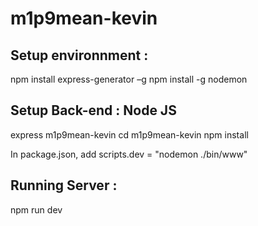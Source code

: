 # m1p9mean-kevin

## Setup environnment :
npm install express-generator –g
npm install -g nodemon

## Setup Back-end : Node JS
express m1p9mean-kevin
cd m1p9mean-kevin
npm install

In package.json, add scripts.dev = "nodemon ./bin/www"


## Running Server :
npm run dev